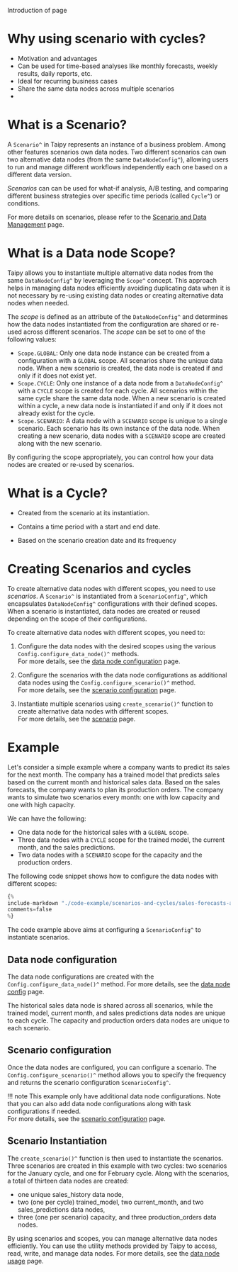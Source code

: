 Introduction of page

# Why using scenario with cycles?

- Motivation and advantages
- Can be used for time-based analyses like monthly forecasts, weekly results, daily reports, etc.
- Ideal for recurring business cases
- Share the same data nodes across multiple scenarios
-
# What is a Scenario?
A `Scenario^` in Taipy represents an instance of a business problem. Among other features
scenarios own data nodes. Two different scenarios can own two alternative data nodes (from the
same `DataNodeConfig^`), allowing users to run and manage different workflows independently
each one based on a different data version.

*Scenarios* can can be used for what-if analysis, A/B testing, and comparing
different business strategies over specific time periods (called `Cycle^`) or conditions.

For more details on scenarios, please refer to the
[Scenario and Data Management](../sdm/index.md)
page.

# What is a Data node Scope?

Taipy allows you to instantiate multiple alternative data nodes from the same `DataNodeConfig^`
by leveraging the `Scope^` concept. This approach helps in managing data nodes efficiently
avoiding duplicating data when it is not necessary by re-using existing data nodes or
creating alternative data nodes when needed.

The *scope* is defined as an attribute of the `DataNodeConfig^` and determines how the
data nodes instantiated from the configuration are shared or re-used across different scenarios.
The *scope* can be set to one of the following values:

- `Scope.GLOBAL`: Only one data node instance can be created from a configuration with a `GLOBAL`
    scope. All scenarios share the unique data node. When a new scenario is created, the
    data node is created if and only if it does not exist yet.
- `Scope.CYCLE`: Only one instance of a data node from a `DataNodeConfig^` with a `CYCLE` scope is
    created for each cycle. All scenarios within the same cycle share the same data node. When a
    new scenario is created within a cycle, a new data node is instantiated if and only if it
    does not already exist for the cycle.
- `Scope.SCENARIO`: A data node with a `SCENARIO` scope is unique to a single scenario. Each scenario
    has its own instance of the data node. When creating a new scenario, data nodes with a `SCENARIO`
    scope are created along with the new scenario.

By configuring the scope appropriately, you can control how your data nodes are created or
re-used by scenarios.

# What is a Cycle?

- Created from the scenario at its instantiation.

- Contains a time period with a start and end date.

- Based on the scenario creation date and its frequency

# Creating Scenarios and cycles

To create alternative data nodes with different scopes, you need to use *scenarios*.
A `Scenario^` is instantiated from a `ScenarioConfig^`, which encapsulates `DataNodeConfig^`
configurations with their defined scopes. When a scenario is instantiated, data nodes are created
or reused depending on the scope of their configurations.

To create alternative data nodes with different scopes, you need to:
1. Configure the data nodes with the desired scopes using the various
    `Config.configure_data_node()^` methods.<br>
    For more details, see the [data node configuration](../data-integration/data-node-config.md) page.

2. Configure the scenarios with the data node configurations as additional data nodes using
    the `Config.configure_scenario()^` method.<br>
    For more details, see the [scenario configuration](../sdm/scenario/scenario-config.md)
    page.

3. Instantiate multiple scenarios using `create_scenario()^` function to create alternative
    data nodes with different scopes.<br>
    For more details, see the [scenario](../sdm/scenario/index.md)
    page.

# Example

Let's consider a simple example where a company wants to predict its sales for the next month.
The company has a trained model that predicts sales based on the current month and historical
sales data. Based on the sales forecasts, the company wants to plan its production orders.
The company wants to simulate two scenarios every month: one with low capacity and one with
high capacity.

We can have the following:

- One data node for the historical sales with a `GLOBAL` scope.
- Three data nodes with a `CYCLE` scope for the trained model, the current month, and the sales predictions.
- Two data nodes with a `SCENARIO` scope for the capacity and the production orders.

The following code snippet shows how to configure the data nodes with different scopes:

```python linenums="1"
{%
include-markdown "./code-example/scenarios-and-cycles/sales-forecasts-and-prod-orders.py"
comments=false
%}
```

The code example above aims at configuring a `ScenarioConfig^` to instantiate scenarios.

## Data node configuration

The data node configurations are created with the `Config.configure_data_node()^` method.
For more details, see the [data node config](../data-integration/data-node-config.md) page.

The historical sales data node is shared across all scenarios, while the
trained model, current month, and sales predictions data nodes are unique to each cycle.
The capacity and production orders data nodes are unique to each scenario.

## Scenario configuration

Once the data nodes are configured, you can configure a scenario. The `Config.configure_scenario()^`
method allows you to specify the frequency and returns the scenario configuration `ScenarioConfig^`.

!!! note
    This example only have additional data node configurations. Note that you can also
    add data node configurations along with task configurations if needed.<br>
    For more details, see the [scenario configuration](../sdm/scenario/scenario-config.md)
    page.

## Scenario Instantiation

The `create_scenario()^` function is then used to instantiate the scenarios. Three scenarios are
created in this example with two cycles: two scenarios for the January cycle, and one for February cycle.
Along with the scenarios, a total of thirteen data nodes are created:
- one unique sales_history data node,
- two (one per cycle) trained_model, two current_month, and two sales_predictions data nodes,
- three (one per scenario) capacity, and three production_orders data nodes.

By using scenarios and scopes, you can manage alternative data nodes efficiently. You can use
the utility methods provided by Taipy to access, read, write, and manage data nodes.
For more details, see the [data node usage](../data-integration/data-node-usage.md) page.
